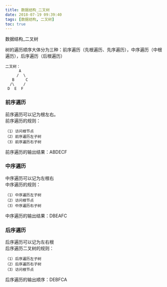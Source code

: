 ```yaml
---
title: 数据结构_二叉树
date: 2018-07-19 09:39:40
tags: [数据结构, 二叉树]
toc: true
---
```


数据结构_二叉树

<!--more-->

树的遍历顺序大体分为三种：前序遍历（先根遍历、先序遍历），中序遍历（中根遍历），后序遍历（后根遍历）

```
二叉树：
      A
     /  \
   B     C
  /\    /
 D  E  F
```

### 前序遍历
前序遍历可以记为根左右。<br>
前序遍历的规则：
```
（1）访问根节点
（2）前序遍历左子树
（3）前序遍历右子树
```
前序遍历的输出结果：ABDECF


### 中序遍历
中序遍历可以记为左根右<br>
中序遍历的规则：
```
（1）中序遍历左子树
（2）访问根节点
（3）中序遍历右子树
```
中序遍历的输出结果：DBEAFC


### 后序遍历
后序遍历可以记为左右根<br>
后序遍历二叉树的规则：
```
（1）后序遍历左子树
（2）后序遍历右子树
（3）访问根节点
```
后序遍历的输出顺序：DEBFCA





